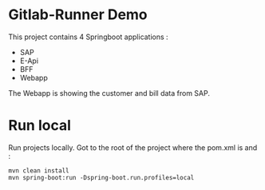 # Gitlab-Runner Demo

This project contains 4 Springboot applications :

* SAP 
* E-Api 
* BFF 
* Webapp

The Webapp is showing the customer and bill data from SAP.


# Run local

Run projects locally. Got to the root of the project where the pom.xml is and :

```
mvn clean install
mvn spring-boot:run -Dspring-boot.run.profiles=local
```